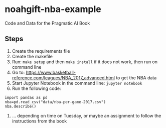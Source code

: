 # noahgift-nba-example
Code and Data for the Pragmatic AI Book



## Steps

1. Create the requirements file
1. Create the makefile
1. Run: `make setup` and then `make install` if it does not work, then run on command line
1. Go to: https://www.basketball-reference.com/leagues/NBA_2017_advanced.html to get the NBA data
1. Start Jupyter Notebook in the command line: `jupyter notebook`
1. Run the following code:
```
import pandas as pd
nba=pd.read_csv("data/nba-per-game-2017.csv")
nba.describe()
```
1. ... depending on time on Tuesday, or maybe an assignment to follow the instructions from the book
